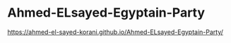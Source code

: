 # Ahmed-ELsayed-Egyptain-Party

https://ahmed-el-sayed-korani.github.io/Ahmed-ELsayed-Egyptain-Party/
